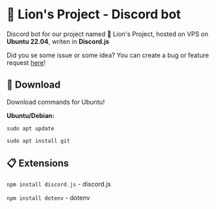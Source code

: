 # 🦁 Lion's Project - Discord bot

Discord bot for our project named 🦁 Lion's Project, hosted on VPS on **Ubuntu 22.04**, writen in **Discord.js** 

Did you se some issue or some idea? You can create a bug or feature request [here](https://github.com/L0stedMrlion/lionsproject-dsbot/issues)!

## 💾 Download
Download commands for Ubuntu!

**Ubuntu/Debian:**

`sudo apt update`

`sudo apt install git`

## 📋 Extensions

`npm install discord.js` - discord.js

`npm install dotenv` - dotenv
